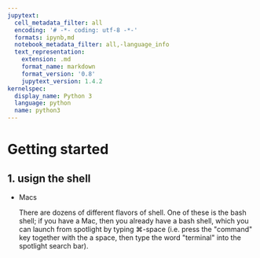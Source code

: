 ```yaml
---
jupytext:
  cell_metadata_filter: all
  encoding: '# -*- coding: utf-8 -*-'
  formats: ipynb,md
  notebook_metadata_filter: all,-language_info
  text_representation:
    extension: .md
    format_name: markdown
    format_version: '0.8'
    jupytext_version: 1.4.2
kernelspec:
  display_name: Python 3
  language: python
  name: python3
---
```



# Getting started

## 1. usign the shell

-   Macs

    There are dozens of different flavors of shell. One of these is the
    bash shell; if you have a Mac, then you already have a bash shell,
    which you can launch from spotlight by typing ⌘-space (i.e. press
    the "command" key together with the a space, then type the word
    "terminal" into the spotlight search bar).
